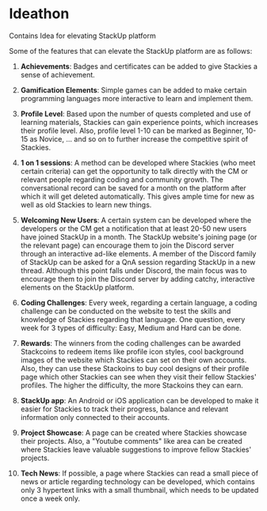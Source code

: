 # Ideathon
Contains Idea for elevating StackUp platform

Some of the features that can elevate the StackUp platform are as follows: 

1. **Achievements**: Badges and certificates can be added to give Stackies a sense of achievement.
   
2. **Gamification Elements**: Simple games can be added to make certain programming languages more interactive to learn and implement them.

3. **Profile Level**: Based upon the number of quests completed and use of learning materials, Stackies can gain experience points, which increases their profile level. Also, profile level 1-10 can be marked as Beginner, 10-15 as Novice, ... and so on to further increase the competitive spirit of Stackies.

4. **1 on 1 sessions**: A method can be developed where Stackies (who meet certain criteria) can get the opportunity to talk directly with the CM or relevant people regarding coding and community growth. The conversational record can be saved for a month on the platform after which it will get deleted automatically. This gives ample time for new as well as old Stackies to learn new things.

5. **Welcoming New Users**: A certain system can be developed where the developers or the CM get a notification that at least 20-50 new users have joined StackUp in a month. The StackUp website's joining page (or the relevant page) can  encourage them to join the Discord server through an interactive ad-like elements. A member of the Discord family of StackUp can be asked for a QnA session regarding StackUp in a new thread. Although this point falls under Discord, the main focus was to encourage them to join the Discord server by adding catchy, interactive elements on the StackUp platform.

6. **Coding Challenges**: Every week, regarding a certain language, a coding challenge can be conducted on the website to test the skills and knowledge of Stackies regarding that language. One question, every week for 3 types of difficulty: Easy, Medium and Hard can be done.

7. **Rewards**: The winners from the coding challenges can be awarded Stackcoins to redeem items like profile icon styles, cool background images of the website which Stackies can set on their own accounts. Also, they can use these Stackoins to buy cool designs of their profile page which other Stackies can see when they visit their fellow Stackies' profiles. The higher the difficulty, the more Stackoins they can earn.

8. **StackUp app**: An Android or iOS application can be developed to make it easier for Stackies to track their progress, balance and relevant information only connected to their accounts.

9. **Project Showcase**: A page can be created where Stackies showcase their projects. Also, a "Youtube comments" like area can be created where Stackies leave valuable suggestions to improve fellow Stackies' projects.

10. **Tech News**: If possible, a page where Stackies can read a small piece of news or article regarding technology can be developed, which contains only 3 hypertext links with a small thumbnail, which needs to be updated once a week only.

